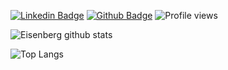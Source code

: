 
[![Linkedin Badge](https://img.shields.io/badge/-aizi-0072b1?style=flat&logo=Linkedin&logoColor=white&link=https://www.linkedin.com/in/andrespedes12/)](https://www.linkedin.com/in/aizi/)
[![Github Badge](https://img.shields.io/badge/-nightriddler-grey?style=flat&logo=github&logoColor=white&link=https://github.com/nightriddler/)](https://www.github.com/nightriddler/)
![Profile views](https://gpvc.arturio.dev/nightriddler)

![Eisenberg github stats](https://github-readme-stats.vercel.app/api?username=nightriddler&show_icons=true&theme=dracula)

![Top Langs](https://github-readme-stats.vercel.app/api/top-langs/?username=nightriddler&layout=compact&theme=dracula)
